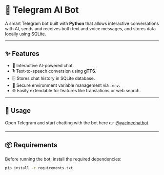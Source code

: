 # 🤖 Telegram AI Bot

A smart Telegram bot built with **Python** that allows interactive conversations with AI, sends and receives both text and voice messages, and stores data locally using SQLite.

---

## ✨ Features
- 💬 Interactive AI-powered chat.
- 🎙️ Text-to-speech conversion using **gTTS**.
- 🗄️ Stores chat history in SQLite database.
- 🔑 Secure environment variable management via `.env`.
- 🌐 Easily extendable for features like translations or web search.

---
## 🤝 Usage
Open Telegram and start chatting with the bot here 👉 [@yacinechatbot](https://t.me/yacinechatbot)

---
## 📦 Requirements
Before running the bot, install the required dependencies:
```bash
pip install -r requirements.txt 
